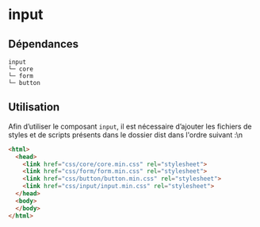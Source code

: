 # input

## Dépendances
```shell
input
└─ core
└─ form
└─ button
```

## Utilisation
Afin d’utiliser le composant `input`, il est nécessaire d’ajouter les fichiers de styles et de scripts présents dans le dossier dist dans l'ordre suivant :\n
```html
<html>
  <head>
    <link href="css/core/core.min.css" rel="stylesheet">
    <link href="css/form/form.min.css" rel="stylesheet">
    <link href="css/button/button.min.css" rel="stylesheet">
    <link href="css/input/input.min.css" rel="stylesheet">
  </head>
  <body>
  </body>
</html>
```
